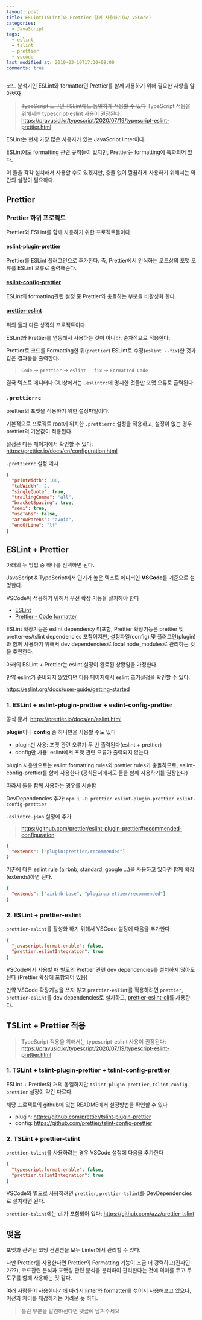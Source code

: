 ```yaml
---
layout: post
title: ESLint(TSLint)와 Prettier 함께 사용하기(w/ VSCode)
categories:
  - JavaScript
tags:
  - eslint
  - tslint
  - prettier
  - vscode
last_modified_at: 2019-03-10T17:30+09:00
comments: true
---
```


코드 분석기인 ESLint와 formatter인 Prettier를 함께 사용하기 위해 필요한 사항을 알아보자

> ~~TypeScript 도구인 TSLint에도 동일하게 적용할 수 있다~~
> TypeScript 적용을 위해서는 typescript-eslint 사용이 권장된다: <https://pravusid.kr/typescript/2020/07/19/typescript-eslint-prettier.html>

ESLint는 현재 가장 많은 사용자가 있는 JavaScript linter이다.

ESLint에도 formatting 관련 규칙들이 있지만, Prettier는 formatting에 특화되어 있다.

이 둘을 각각 설치해서 사용할 수도 있겠지만, 충돌 없이 깔끔하게 사용하기 위해서는 약간의 설정이 필요하다.

## Prettier

### Prettier 하위 프로젝트

Prettier와 ESLint를 함께 사용하기 위한 프로젝트들이다

#### [eslint-plugin-prettier](https://github.com/prettier/eslint-plugin-prettier)

Prettier를 ESLint 플러그인으로 추가한다.
즉, Prettier에서 인식하는 코드상의 포맷 오류를 ESLint 오류로 출력해준다.

#### [eslint-config-prettier](https://github.com/prettier/eslint-config-prettier)

ESLint의 formatting관련 설정 중 Prettier와 충돌하는 부분을 비활성화 한다.

#### [prettier-eslint](https://github.com/prettier/prettier-eslint)

위의 둘과 다른 성격의 프로젝트이다.

ESLint와 Prettier를 연동해서 사용하는 것이 아니라, 순차적으로 적용한다.

Prettier로 코드를 Formatting한 뒤(`prettier`) ESLint로 수정(`eslint --fix`)한 것과 같은 결과물을 출력한다.

> `Code` -> `prettier` -> `eslint --fix` -> `Formatted Code`

결국 텍스트 에디터나 CLI상에서는 `.eslintrc`에 명시한 것들만 포맷 오류로 출력된다.

### `.prettierrc`

prettier의 포맷을 적용하기 위한 설정파일이다.

기본적으로 프로젝트 root에 위치한 `.prettierrc` 설정을 적용하고, 설정이 없는 경우 prettier의 기본값이 적용된다.

설정은 다음 페이지에서 확인할 수 있다: <https://prettier.io/docs/en/configuration.html>

`.prettierrc` 설정 예시

```json
{
  "printWidth": 100,
  "tabWidth": 2,
  "singleQuote": true,
  "trailingComma": "all",
  "bracketSpacing": true,
  "semi": true,
  "useTabs": false,
  "arrowParens": "avoid",
  "endOfLine": "lf"
}
```

## ESLint + Prettier

아래의 두 방법 중 하나를 선택하면 된다.

JavaScript & TypeScript에서 인기가 높은 텍스트 에디터인 **VSCode**를 기준으로 설명한다.

VSCode에 적용하기 위해서 우선 확장 기능을 설치해야 한다

- [ESLint](https://marketplace.visualstudio.com/items?itemName=dbaeumer.vscode-eslint)
- [Prettier - Code formatter](https://marketplace.visualstudio.com/items?itemName=esbenp.prettier-vscode)

ESLint 확장기능은 eslint dependency 미포함, Prettier 확장기능은 prettier 및 pretter-es/tslint dependencies 포함이지만,
설정파일(config) 및 플러그인(plugin)과 함께 사용하기 위해서 dev dependencies로 local node_modules로 관리하는 것을 추천한다.

아래의 ESLint + Prettier는 eslint 설정이 완료된 상황임을 가정한다.

만약 eslint가 준비되지 않았다면 다음 페이지에서 eslint 초기설정을 확인할 수 있다.

<https://eslint.org/docs/user-guide/getting-started>

### 1. ESLint + eslint-plugin-prettier + eslint-config-prettier

공식 문서: <https://prettier.io/docs/en/eslint.html>

**plugin**이나 **config** 중 하나만을 사용할 수도 있다

- plugin만 사용: 포맷 관련 오류가 두 번 출력된다(eslint + prettier)
- config만 사용: eslint에서 포맷 관련 오류가 출력되지 않는다

plugin 사용만으로는 eslint formatting rules와 prettier rules가 충돌하므로, eslint-config-prettier를 함께 사용한다
(공식문서에서도 둘을 함께 사용하기를 권장한다)

따라서 둘을 함께 사용하는 경우를 서술함

DevDependencies 추가: `npm i -D prettier eslint-plugin-prettier eslint-config-prettier`

`.eslintrc.json` 설정에 추가

> <https://github.com/prettier/eslint-plugin-prettier#recommended-configuration>

```json
{
  "extends": ["plugin:prettier/recommended"]
}
```

기존에 다른 eslint rule (airbnb, standard, google ...)을 사용하고 있다면 함께 확장(extends)하면 된다.

```json
{
  "extends": ["airbnb-base", "plugin:prettier/recommended"]
}
```

### 2. ESLint + prettier-eslint

`prettier-eslint`를 활성화 하기 위해서 VSCode 설정에 다음을 추가한다

```json
{
  "javascript.format.enable": false,
  "prettier.eslintIntegration": true
}
```

VSCode에서 사용할 때 별도의 Prettier 관련 dev dependencies를 설치하지 않아도 된다 (Prettier 확장에 포함되어 있음)

만약 VSCode 확장기능을 쓰지 않고 `prettier-eslint`를 적용하려면 `prettier`, `prettier-eslint`를 dev dependencies로 설치하고,
[prettier-eslint-cli](https://github.com/prettier/prettier-eslint-cli)를 사용한다.

## TSLint + Prettier 적용

> TypeScript 적용을 위해서는 typescript-eslint 사용이 권장된다: <https://pravusid.kr/typescript/2020/07/19/typescript-eslint-prettier.html>

### 1. TSLint + tslint-plugin-prettier + tslint-config-prettier

ESLint + Prettier와 거의 동일하지만 `tslint-plugin-prettier`, `tslint-config-prettier` 설정이 약간 다르다.

해당 프로젝트의 github에 있는 README에서 설정방법을 확인할 수 있다

- plugin: <https://github.com/prettier/tslint-plugin-prettier>
- config: <https://github.com/prettier/tslint-config-prettier>

### 2. TSLint + prettier-tslint

`prettier-tslint`를 사용하려는 경우 VSCode 설정에 다음을 추가한다

```json
{
  "typescript.format.enable": false,
  "prettier.tslintIntegration": true
}
```

VSCode와 별도로 사용하려면 `prettier`, `prettier-tslint`를 DevDependencies로 설치하면 된다.

`prettier-tslint`에는 cli가 포함되어 있다: <https://github.com/azz/prettier-tslint>

## 맺음

포맷과 관련된 코딩 컨벤션을 모두 Linter에서 관리할 수 있다.

다만 Prettier를 사용한다면 Prettier의 Formatting 기능이 조금 더 강력하고(진짜인가??),
코드관련 분석과 포맷팅 관련 분석을 분리하여 관리한다는 것에 의미를 두고 두 도구를 함께 사용하는 것 같다.

여러 사람들이 사용한다기에 따라서 linter와 formatter를 섞어서 사용해보고 있으나, 이전과 차이를 체감하기는 어려운 듯 하다.

> 틀린 부분을 발견하신다면 댓글에 남겨주세요
